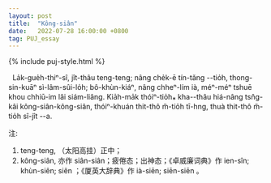 ```yaml
---
layout: post
title:  "Kông-siân"
date:   2022-07-28 16:00:00 +0800
tag: PUJ_essay
---
```


{% include puj-style.html %}

&nbsp;&nbsp;La̍k-gue̍h-thiⁿ-sî, jît-thâu teng-teng; nâng che̍k-ē tín-tăng &#x002D;&#x002D;tio̍h, thong-sin-kuāⁿ sì-lâm-sûi-lo̍h; bô-khùn-kiáⁿ, nâng chheⁿ-lím ià, méⁿ-méⁿ tshuē khou chhiū-im lâi siám-liâng. Kia̍h-ma̍k thóiⁿ-tio̍h⁎ kha&#x002D;&#x002D;thâu hiá-nâng tsn̂g-kâi kông-siân-kông-siân, thóiⁿ-khuán thit-thô m̆-tio̍h tī-hng, thuà thit-thô m̆-tio̍h sî-jît &#x002D;&#x002D;a.


注:
1. teng-teng, （太阳高挂）正中；
2. kông-siân, 亦作 siân-siân；疲倦态；出神态；《卓威廉词典》作 ien-sîn; khùn-siên; siên ；《厦英大辞典》作 ià-siēn; siēn-siēn 。

